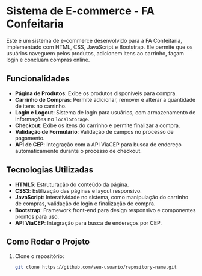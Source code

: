 # Sistema de E-commerce - FA Confeitaria

Este é um sistema de e-commerce desenvolvido para a FA Confeitaria, implementado com HTML, CSS, JavaScript e Bootstrap. Ele permite que os usuários naveguem pelos produtos, adicionem itens ao carrinho, façam login e concluam compras online.

## Funcionalidades

- **Página de Produtos**: Exibe os produtos disponíveis para compra.
- **Carrinho de Compras**: Permite adicionar, remover e alterar a quantidade de itens no carrinho.
- **Login e Logout**: Sistema de login para usuários, com armazenamento de informações no `localStorage`.
- **Checkout**: Exibe os itens do carrinho e permite finalizar a compra.
- **Validação de Formulário**: Validação de campos no processo de pagamento.
- **API de CEP**: Integração com a API ViaCEP para busca de endereço automaticamente durante o processo de checkout.

## Tecnologias Utilizadas

- **HTML5**: Estruturação do conteúdo da página.
- **CSS3**: Estilização das páginas e layout responsivo.
- **JavaScript**: Interatividade no sistema, como manipulação do carrinho de compras, validação de login e finalização de compra.
- **Bootstrap**: Framework front-end para design responsivo e componentes prontos para uso.
- **API ViaCEP**: Integração para busca de endereços por CEP.

## Como Rodar o Projeto

1. Clone o repositório:

   ```bash
   git clone https://github.com/seu-usuario/repository-name.git
